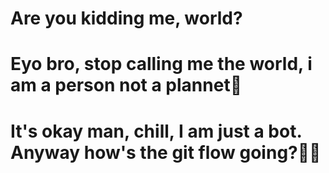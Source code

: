 # Are you kidding me, world?

# Eyo bro, stop calling me the world, i am a person not a plannet🤬

# It's okay man, chill, I am just a bot. Anyway how's the git flow going?😵‍💫